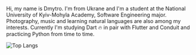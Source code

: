 Hi, my name is Dmytro. I'm from Ukrane and I'm a student at the National University of Kyiv-Mohyla Academy, Software Engineering major. Photography, music and learning natural languages are also among my interests.
Currently I'm studying Dart 🔥 in pair with Flutter and Conduit and practicing Python from time to time.

![Top Langs](https://github-readme-stats.vercel.app/api/top-langs/?username=mitryp&layout=compact&theme=dark&custom_title=My%20Most%20Used%20Languages)
